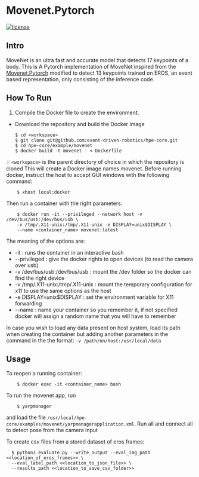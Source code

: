 # Movenet.Pytorch

[![license](https://img.shields.io/github/license/mashape/apistatus.svg?maxAge=2592000)](https://github.com/fire717/Fire/blob/main/LICENSE)

## Intro

MoveNet is an ultra fast and accurate model that detects 17 keypoints of a body.
This is A Pytorch implementation of MoveNet inspired from the [Movenet.Pytorch](https://github.com/fire717/movenet.pytorch) modified to detect 13 keypoints trained on EROS, an event based representation, only consisting of the inference code.


## How To Run
1. Compile the Docker file to create the environment.


- Download the repository and build the Docker image
    ```shell
    $ cd <workspace>
    $ git clone git@github.com:event-driven-robotics/hpe-core.git
    $ cd hpe-core/example/movenet
    $ docker build -t movenet - < Dockerfile
    ```
:bulb: `<workspace>` is the parent directory of choice in which the repository is cloned
This will create a Docker image names movenet. Before running docker, instruct the host to accept GUI windows with the following command:
    
```shell
    $ xhost local:docker
```

Then run a container with the right parameters:

```shell
    $ docker run -it --privileged --network host -v /dev/bus/usb:/dev/bus/usb \
    -v /tmp/.X11-unix:/tmp/.X11-unix -e DISPLAY=unix$DISPLAY \
    --name <container_name> movenet:latest
```

The meaning of the options are:
* -it : runs the container in an interactive bash
* --privileged : give the docker rights to open devices (to read the camera over usb)
* -v /dev/bus/usb:/dev/bus/usb : mount the /dev folder so the docker can find the right device
* -v /tmp/.X11-unix:/tmp/.X11-unix : mount the temporary configuration for x11 to use the same options as the host
* -e DISPLAY=unix$DISPLAY : set the environment variable for X11 forwarding
* --name : name your container so you remember it, if not specified docker will assign a random name that you will have to remember

In case you wish to load any data present on host system, load its path when creating the container but adding another parameters in the command in the the format: `-v /path/on/host:/usr/local/data`

## Usage
To reopen a running container: 
```shell
    $ docker exec -it <container_name> bash
  ```

To run the movenet app, run 
```shell
    $ yarpmanager
  ```

and load the file `/usr/local/hpe-core/examples/movenet/yarpmanagerapplication.xml`. Run all and connect all to detect pose from the camera input

To create csv files from a stored dataset of eros frames:

```shell
  $ python3 evaluate.py --write_output --eval_img_path <<location_of_eros_frames>> \ 
  --eval_label_path <<location_to_json_file>> \
  --results_path <<location_to_save_csv_folder>>


```
